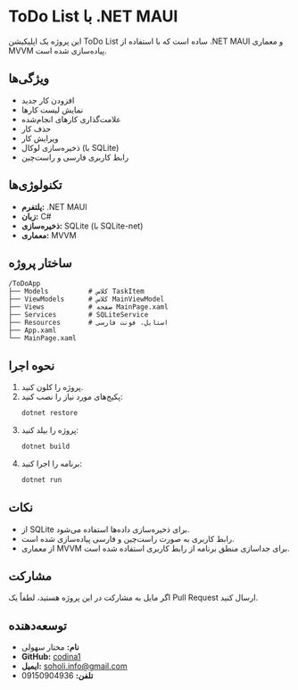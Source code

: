 # ToDo List با .NET MAUI

این پروژه یک اپلیکیشن ToDo List ساده است که با استفاده از .NET MAUI و معماری MVVM پیاده‌سازی شده است.

## ویژگی‌ها

- افزودن کار جدید
- نمایش لیست کارها
- علامت‌گذاری کارهای انجام‌شده
- حذف کار
- ویرایش کار
- ذخیره‌سازی لوکال (با SQLite)
- رابط کاربری فارسی و راست‌چین

## تکنولوژی‌ها

- **پلتفرم:** .NET MAUI
- **زبان:** C#
- **ذخیره‌سازی:** SQLite (با SQLite-net)
- **معماری:** MVVM

## ساختار پروژه

```
/ToDoApp
├── Models          # کلاس TaskItem
├── ViewModels      # کلاس MainViewModel
├── Views           # صفحه MainPage.xaml
├── Services        # SQLiteService
├── Resources       # استایل، فونت فارسی
├── App.xaml
└── MainPage.xaml
```

## نحوه اجرا

1. پروژه را کلون کنید.
2. پکیج‌های مورد نیاز را نصب کنید:
   ```bash
   dotnet restore
   ```
3. پروژه را بیلد کنید:
   ```bash
   dotnet build
   ```
4. برنامه را اجرا کنید:
   ```bash
   dotnet run
   ```

## نکات

- از SQLite برای ذخیره‌سازی داده‌ها استفاده می‌شود.
- رابط کاربری به صورت راست‌چین و فارسی پیاده‌سازی شده است.
- از معماری MVVM برای جداسازی منطق برنامه از رابط کاربری استفاده شده است.

## مشارکت

اگر مایل به مشارکت در این پروژه هستید، لطفاً یک Pull Request ارسال کنید.

## توسعه‌دهنده

- **نام:** مختار سهولی
- **GitHub:** [codina1](https://github.com/codina1)
- **ایمیل:** soholi.info@gmail.com
- **تلفن:** 09150904936 